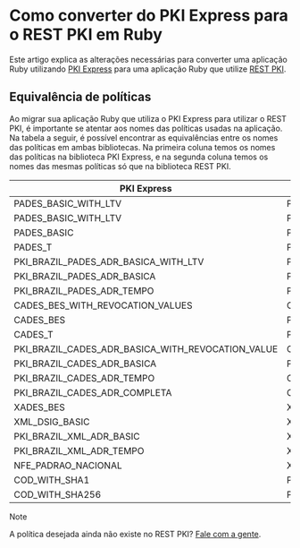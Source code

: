 # Como converter do PKI Express para o REST PKI em Ruby
Este artigo explica as alterações necessárias para converter uma aplicação Ruby utilizando [PKI Express](../../pki-express/index.md) para uma aplicação Ruby que utilize [REST PKI](../index.md).

## Equivalência de políticas
Ao migrar sua aplicação Ruby que utiliza o PKI Express para utilizar o REST PKI, é importante se atentar aos nomes das políticas usadas na aplicação.  
Na tabela a seguir, é possível encontrar as equivalências entre os nomes das políticas em ambas bibliotecas. Na primeira coluna temos os nomes das políticas na biblioteca PKI Express, e na segunda coluna temos os nomes das mesmas políticas só que na biblioteca REST PKI.

| PKI Express                                       | REST PKI                      |
|---------------------------------------------------|-------------------------------|
| PADES_BASIC_WITH_LTV                              | PADES_BASIC                   |
| PADES_BASIC_WITH_LTV                              | PADES_BASIC_WITH_ICPBR_CERTS  |
| PADES_BASIC                                       | Política ainda não existente  |
| PADES_T                                           | PADES_T_WITH_ICPBR_CERTS      |
| PKI_BRAZIL_PADES_ADR_BASICA_WITH_LTV              | Política ainda não existente  |
| PKI_BRAZIL_PADES_ADR_BASICA                       | Política ainda não existente  |
| PKI_BRAZIL_PADES_ADR_TEMPO                        | Política ainda não existente  |
| CADES_BES_WITH_REVOCATION_VALUES                  | CADES_BES                     |
| CADES_BES                                         | Política ainda não existente  |
| CADES_T                                           | Política ainda não existente  |
| PKI_BRAZIL_CADES_ADR_BASICA_WITH_REVOCATION_VALUE | CADES_ICPBR_ADR_BASICA        |
| PKI_BRAZIL_CADES_ADR_BASICA                       | Política ainda não existente  |
| PKI_BRAZIL_CADES_ADR_TEMPO                        | CADES_ICPBR_ADR_TEMPO         |
| PKI_BRAZIL_CADES_ADR_COMPLETA                     | CADES_ICPBR_ADR_COMPLETA      |
| XADES_BES                                         | XML_XADES_BES                 |
| XML_DSIG_BASIC                                    | XML_DSIG_BASIC                |
| PKI_BRAZIL_XML_ADR_BASIC                          | XML_ICPBR_ADR_BASICA          |
| PKI_BRAZIL_XML_ADR_TEMPO                          | XML_ICPBR_ADR_TEMPO           |
| NFE_PADRAO_NACIONAL                               | XML_ICPBR_NFE_PADRAO_NACIONAL |
| COD_WITH_SHA1                                     | Política ainda não existente  |
| COD_WITH_SHA256                                   | Política ainda não existente  |

> [!NOTE]
> A política desejada ainda não existe no REST PKI? [Fale com a gente](https://www.lacunasoftware.com/pt/home/purchase).